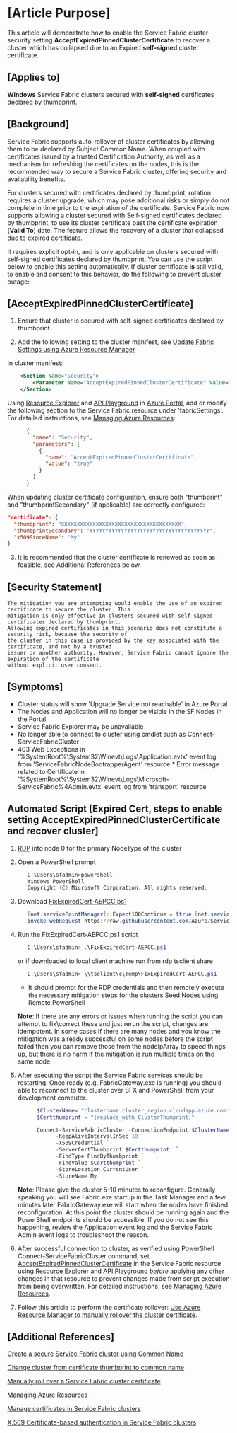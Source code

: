 # [Article Purpose]

This article will demonstrate how to enable the Service Fabric cluster security setting **AcceptExpiredPinnedClusterCertificate** to recover a cluster which has collapsed due to an Expired **self-signed** cluster certificate.

## [Applies to]

**Windows** Service Fabric clusters secured with **self-signed** certificates declared by thumbprint.

## [Background]

Service Fabric supports auto-rollover of cluster certificates by allowing them to be declared by Subject Common Name. When coupled with certificates issued by a trusted Certification Authority, as well as a mechanism for refreshing the certificates on the nodes, this is the recommended way to secure a Service Fabric cluster, offering security and availability benefits.  

For clusters secured with certificates declared by thumbprint, rotation requires a cluster upgrade, which may pose additional risks or simply do not complete in time prior to the expiration of the certificate.  Service Fabric now supports allowing a cluster secured with Self-signed certificates declared by thumbprint, to use its cluster certificate past the certificate expiration (**Valid To**) date. The feature allows the recovery of a cluster that collapsed due to expired certificate.  

It requires explicit opt-in, and is only applicable on clusters secured with self-signed certificates declared by thumbprint. You can use the script below to enable this setting automatically. If cluster certificate **is** still valid, to enable and consent to this behavior, do the following to prevent cluster outage:

## [AcceptExpiredPinnedClusterCertificate]

1. Ensure that cluster is secured with self-signed certificates declared by thumbprint.

2. Add the following setting to the cluster manifest, see [Update Fabric Settings using Azure Resource Manager](https://docs.microsoft.com/en-us/azure/service-fabric/service-fabric-cluster-config-upgrade-azure#customize-cluster-settings-using-resource-manager-templates)  

In cluster manifest:

```xml
    <Section Name="Security">
        <Parameter Name="AcceptExpiredPinnedClusterCertificate" Value="true" />
    </Section>
```

Using [Resource Explorer](https://portal.azure.com/#view/Microsoft_Azure_Resources/ResourceManagerBlade/~/resourceexplorer) and [API Playground](https://portal.azure.com/#view/Microsoft_Azure_Resources/ResourceManagerBlade/~/armapiplayground) in [Azure Portal](https://portal.azure.com/), add or modify the following section to the Service Fabric resource under 'fabricSettings'. For detailed instructions, see [Managing Azure Resources](../Deployment/managing-azure-resources.md):

```json
      {
        "name": "Security",
        "parameters": [
          {
            "name": "AcceptExpiredPinnedClusterCertificate",
            "value": "true"
          }
        ]
      }
```

When updating cluster certificate configuration, ensure both "thumbprint" and "thumbprintSecondary" (if applicable) are correctly configured:

```json
"certificate": {
  "thumbprint": "XXXXXXXXXXXXXXXXXXXXXXXXXXXXXXXXXXXXXX",
  "thumbprintSecondary": "YYYYYYYYYYYYYYYYYYYYYYYYYYYYYYYYYYYYYY",
  "x509StoreName": "My"
}
```

3. It is recommended that the cluster certificate is renewed as soon as feasible, see Additional References below.  

## [Security Statement]

```statement
The mitigation you are attempting would enable the use of an expired certificate to secure the cluster. This
mitigation is only effective in clusters secured with self-signed certificates declared by thumbprint.
Allowing expired certificates in this scenario does not constitute a security risk, because the security of
the cluster in this case is provided by the key associated with the certificate, and not by a trusted
issuer or another authority. However, Service Fabric cannot ignore the expiration of the certificate
without explicit user consent.  
```

## [Symptoms]  

   * Cluster status will show 'Upgrade Service not reachable' in Azure Portal
   * The Nodes and Application will no longer be visible in the SF Nodes in the Portal
   * Service Fabric Explorer may be unavailable
   * No longer able to connect to cluster using cmdlet such as Connect-ServiceFabricCluster
   * 403 Web Exceptions in  
   '%SystemRoot%\System32\Winevt\Logs\Application.evtx'  event log from 'ServiceFabricNodeBootrapperAgent' resource
    * Error message related to Certificate in  '%SystemRoot%\System32\Winevt\Logs\Microsoft-ServiceFabric%4Admin.evtx'  event log from 'transport' resource

## Automated Script [Expired Cert, steps to enable setting AcceptExpiredPinnedClusterCertificate and recover cluster]

1. [RDP](https://docs.microsoft.com/azure/service-fabric/service-fabric-cluster-remote-connect-to-azure-cluster-node) into node 0 for the primary NodeType of the cluster  

2. Open a PowerShell prompt

   ```PowerShell
      C:\Users\sfadmin>powershell
      Windows PowerShell
      Copyright (C) Microsoft Corporation. All rights reserved.
   ```

3. Download [FixExpiredCert-AEPCC.ps1](../Scripts/FixExpiredCert-AEPCC.ps1)

   ```PowerShell
      [net.servicePointManager]::Expect100Continue = $true;[net.servicePointManager]::SecurityProtocol = [net.SecurityProtocolType]::Tls12;
      invoke-webRequest https://raw.githubusercontent.com/Azure/Service-Fabric-Troubleshooting-Guides/master/Scripts/FixExpiredCert-AEPCC.ps1 -out $pwd\FixExpiredCert-AEPCC.ps1;
   ```

4. Run the FixExpiredCert-AEPCC.ps1 script  

      ```PowerShell
         C:\Users\sfadmin> .\FixExpiredCert-AEPCC.ps1  
      ```

      or if downloaded to local client machine run from rdp tsclient share

      ```PowerShell
         C:\Users\sfadmin> \\tsclient\c\Temp\FixExpiredCert-AEPCC.ps1
      ```

      * It should prompt for the RDP credentials and then remotely execute the necessary mitigation steps for the clusters Seed Nodes using Remote PowerShell

      **Note**: If there are any errors or issues when running the script you can attempt to fix\correct these and just rerun the script, changes are idempotent.  In some cases if there are many nodes and you know the mitigation was already successful on some nodes before the script failed then you can remove those from the nodeIpArray to speed things up, but there is no harm if the mitigation is run multiple times on the same node.  

5. After executing the script the Service Fabric services should be restarting.  Once  ready (e.g. FabricGateway.exe is running) you should able to reconnect to the cluster over SFX and PowerShell from your development computer.

   ```PowerShell
         $ClusterName= "clustername.cluster_region.cloudapp.azure.com:19000"
         $Certthumprint = "{replace_with_ClusterThumprint}"

         Connect-ServiceFabricCluster -ConnectionEndpoint $ClusterName `
               -KeepAliveIntervalInSec 10 `
               -X509Credential `
               -ServerCertThumbprint $Certthumprint  `
               -FindType FindByThumbprint `
               -FindValue $Certthumprint `
               -StoreLocation CurrentUser `
               -StoreName My
   ```

   **Note**: Please give the cluster 5-10 minutes to reconfigure.  Generally speaking you will see Fabric.exe startup in the Task Manager and a few minutes later FabricGateway.exe will start when the nodes have finished reconfiguration.  At this point the cluster should be running again and the PowerShell endpoints should be accessible.  If you do not see this happening, review the Application event log and the Service Fabric Admin event logs to troubleshoot the reason.  

6. After successful connection to cluster, as verified using PowerShell Connect-ServiceFabricCluster command, set [AcceptExpiredPinnedClusterCertificate](#acceptexpiredpinnedclustercertificate) in the Service Fabric resource using [Resource Explorer](https://portal.azure.com/#view/Microsoft_Azure_Resources/ResourceManagerBlade/~/resourceexplorer) and [API Playground](https://portal.azure.com/#view/Microsoft_Azure_Resources/ResourceManagerBlade/~/armapiplayground) *before* applying any other changes in that resource to prevent changes made from script execution from being overwritten. For detailed instructions, see [Managing Azure Resources](../Deployment/managing-azure-resources.md).

7. Follow this article to perform the certificate rollover: [Use Azure Resource Manager to manually rollover the cluster certificate](./Use%20Azure%20Resource%20Explorer%20to%20add%20the%20Secondary%20Certificate.md).

## [Additional References]

[Create a secure Service Fabric cluster using Common Name](https://docs.microsoft.com/en-us/azure/service-fabric/service-fabric-create-cluster-using-cert-cn)

[Change cluster from certificate thumbprint to common name](https://docs.microsoft.com/en-us/azure/service-fabric/service-fabric-cluster-change-cert-thumbprint-to-cn)

[Manually roll over a Service Fabric cluster certificate](https://docs.microsoft.com/en-us/azure/service-fabric/service-fabric-cluster-rollover-cert-cn)

[Managing Azure Resources](../Deployment/managing-azure-resources.md)

[Manage certificates in Service Fabric clusters](https://learn.microsoft.com/azure/service-fabric/cluster-security-certificate-management)

[X.509 Certificate-based authentication in Service Fabric clusters](https://learn.microsoft.com/azure/service-fabric/cluster-security-certificates)
